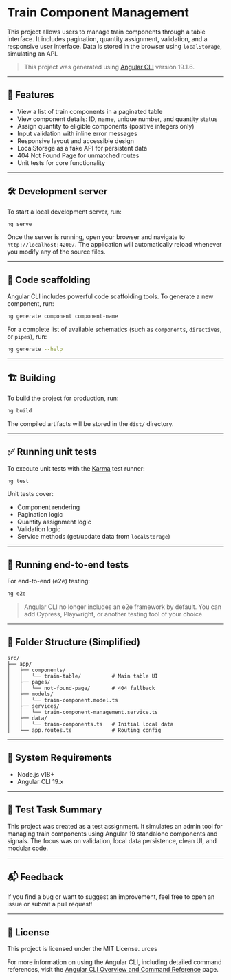 # Train Component Management

This project allows users to manage train components through a table interface. It includes pagination, quantity assignment, validation, and a responsive user interface. Data is stored in the browser using `localStorage`, simulating an API.

> This project was generated using [Angular CLI](https://github.com/angular/angular-cli) version 19.1.6.

---

## 🚀 Features

- View a list of train components in a paginated table
- View component details: ID, name, unique number, and quantity status
- Assign quantity to eligible components (positive integers only)
- Input validation with inline error messages
- Responsive layout and accessible design
- LocalStorage as a fake API for persistent data
- 404 Not Found Page for unmatched routes
- Unit tests for core functionality

---

## 🛠️ Development server

To start a local development server, run:

```bash
ng serve
```

Once the server is running, open your browser and navigate to `http://localhost:4200/`. The application will automatically reload whenever you modify any of the source files.

---

## 🧱 Code scaffolding

Angular CLI includes powerful code scaffolding tools. To generate a new component, run:

```bash
ng generate component component-name
```

For a complete list of available schematics (such as `components`, `directives`, or `pipes`), run:

```bash
ng generate --help
```

---

## 🏗️ Building

To build the project for production, run:

```bash
ng build
```

The compiled artifacts will be stored in the `dist/` directory.

---

## ✅ Running unit tests

To execute unit tests with the [Karma](https://karma-runner.github.io) test runner:

```bash
ng test
```

Unit tests cover:
- Component rendering
- Pagination logic
- Quantity assignment logic
- Validation logic
- Service methods (get/update data from `localStorage`)

---

## 🚧 Running end-to-end tests

For end-to-end (e2e) testing:

```bash
ng e2e
```

> Angular CLI no longer includes an e2e framework by default. You can add Cypress, Playwright, or another testing tool of your choice.

---

## 📁 Folder Structure (Simplified)

```
src/
├── app/
│   ├── components/
│   │   └── train-table/          # Main table UI
│   ├── pages/
│   │   └── not-found-page/       # 404 fallback
│   ├── models/
│   │   └── train-component.model.ts
│   ├── services/
│   │   └── train-component-management.service.ts
│   ├── data/
│   │   └── train-components.ts   # Initial local data
│   └── app.routes.ts             # Routing config
```

---

## 📌 System Requirements

- Node.js v18+
- Angular CLI 19.x

---

## 🧪 Test Task Summary

This project was created as a test assignment. It simulates an admin tool for managing train components using Angular 19 standalone components and signals. The focus was on validation, local data persistence, clean UI, and modular code.

---

## 📬 Feedback

If you find a bug or want to suggest an improvement, feel free to open an issue or submit a pull request!

---

## 🧾 License

This project is licensed under the MIT License.
urces

For more information on using the Angular CLI, including detailed command references, visit the [Angular CLI Overview and Command Reference](https://angular.dev/tools/cli) page.
